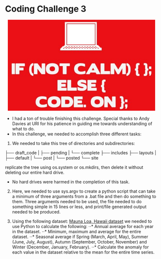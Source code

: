 # Coding Challenge 3

<p align="center">
  <img height="300" src="https://github.com/KelseyTichenor/NRS528_Class/blob/main/Images/keep_calm.jpg?raw=true">
</p>

* I had a ton of trouble finishing this challenge. Special thanks to Andy Davies at URI for his patience in guiding me towards understanding of what to do.
* In this challenge, we needed to accomplish three different tasks:

1. We needed to take this tree of directories and subdirectories:

├── draft_code
|   ├── pending
|   └── complete
├── includes
├── layouts
|   ├── default
|   └── post
|       └── posted
└── site

replicate the tree using os.system or os.mkdirs, then delete it without deleting our entire hard drive.
* No hard drives were harmed in the completion of this task.

2. Here, we needed to use sys.argv to create a python script that can take a minimum of three arguments from a .bat file and then do something to them.
Three arguments needed to be used, the file needed to do something simple in 15 lines or less, and print/file generated output needed to be produced.

3. Using the following dataset: [Mauna Loa, Hawaii dataset](https://github.com/datasets/co2-ppm-daily/tree/master/data/)
we needed to use Python to calculate the following:
⋅⋅* Annual average for each year in the dataset.
⋅⋅* Minimum, maximum and average for the entire dataset.
⋅⋅* Seasonal average if Spring (March, April, May), Summer (June, July, August), Autumn (September, October, November) and Winter (December, January, February).
⋅⋅* Calculate the anomaly for each value in the dataset relative to the mean for the entire time series.
